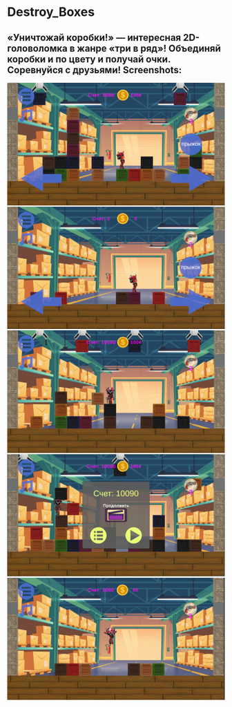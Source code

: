 # Destroy_Boxes
«Уничтожай коробки!» — интересная 2D-головоломка в жанре «три в ряд»! Объединяй коробки и по цвету и получай очки. Соревнуйся с друзьями!
Screenshots:
-------------------------
![Alt text](/Screenshots/Screenshot1.png?raw=true "GamePlay")
![Alt text](/Screenshots/Screenshot2.png?raw=true "GamePlay")
![Alt text](/Screenshots/Screenshot3.png?raw=true "GamePlay")
![Alt text](/Screenshots/Screenshot4.png?raw=true "GamePlay")
![Alt text](/Screenshots/Screenshot5.png?raw=true "GamePlay")
